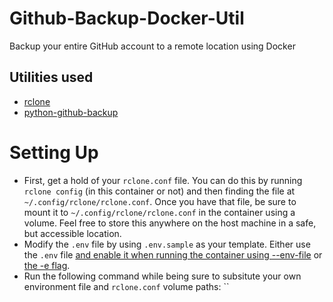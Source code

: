 # Github-Backup-Docker-Util
Backup your entire GitHub account to a remote location using Docker

## Utilities used
- [rclone](https://rclone.org/)
- [python-github-backup](https://github.com/josegonzalez/python-github-backup)

# Setting Up
- First, get a hold of your `rclone.conf` file. You can do this by running `rclone config` (in this container or not) and then finding the file at `~/.config/rclone/rclone.conf`. Once you have that file, be sure to mount it to `~/.config/rclone/rclone.conf` in the container using a volume. Feel free to store this anywhere on the host machine in a safe, but accessible location.
- Modify the `.env` file by using `.env.sample` as your template. Either use the `.env` file [and enable it when running the container using --env-file](https://www.techrepublic.com/article/how-to-use-docker-env-file/) or [the -e flag](https://docs.docker.com/engine/reference/commandline/run/).
- Run the following command while being sure to subsitute your own environment file and `rclone.conf` volume paths: ``